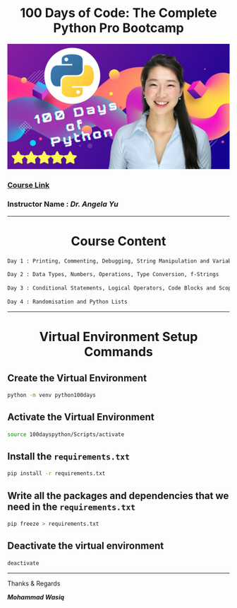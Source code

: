 <h1> <center> 100 Days of Code: The Complete Python Pro Bootcamp </center> </h1>

![image](https://github.com/MohammadWasiq0786/100-Days-of-Code-The-Complete-Python-Pro-Bootcamp/blob/main/100-days-python-bootcamp.jpg)

### [**Course Link**](https://www.udemy.com/course/100-days-of-code/)

### **Instructor Name :** ***Dr. Angela Yu*** 

----

<h1> <center> Course Content </center> </h1>

```bash
Day 1 : Printing, Commenting, Debugging, String Manipulation and Variables
```

```bash
Day 2 : Data Types, Numbers, Operations, Type Conversion, f-Strings
```

```bash
Day 3 : Conditional Statements, Logical Operators, Code Blocks and Scope
```

```bash
Day 4 : Randomisation and Python Lists
```

----

<h1> <center> Virtual Environment Setup Commands </center> </h1>

## Create the Virtual Environment
```bash
python -m venv python100days
```

## Activate the Virtual  Environment
```bash
source 100dayspython/Scripts/activate
```

## Install the `requirements.txt`
```bash
pip install -r requirements.txt
```

## Write all the packages and dependencies that we need in the `requirements.txt`
```bash
pip freeze > requirements.txt
```

## Deactivate the virtual environment
```bash
deactivate
````

----

Thanks & Regards

***Mohammad Wasiq***
